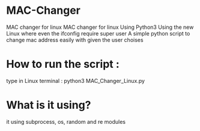 # MAC-Changer
 MAC changer for linux
MAC changer for linux
Using Python3
Using the new Linux where even the ifconfig require super user
A simple python script to change mac address easily with given the user choises 

# How to run the script :
type in Linux terminal : python3 MAC_Changer_Linux.py

# What is it using?
it using subprocess, os, random and re modules 
